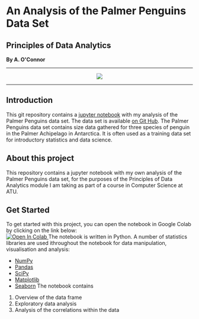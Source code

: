 # An Analysis of the Palmer Penguins Data Set
## Principles of Data Analytics
**By A. O'Connor**
*********
<p align ="center"><img src="https://allisonhorst.github.io/palmerpenguins/logo.png" /></p>

*********

## Introduction 
This git repository contains a [jupyter notebook](https://github.com/a-o-connor/palmerpenguins_data_analytics/blob/main/palmerpenguinsanalysis.ipynb) with my analysis of the Palmer Penguins data set.
The data set is available [on Git Hub](https://allisonhorst.github.io/palmerpenguins/articles/intro.html).
The Palmer Penguins data set contains size data gathered for three species of penguin in the Palmer Achipelago in Antarctica. It is often used as a training data set for introductory statistics and data science.
## About this project
This repository contains a jupyter notebook with my own analysis of the Palmer Penguins data set, for the purposes of the Principles of Data Analytics module I am taking as part of a course in Computer Science at ATU.
## Get Started
To get started with this project, you can open the notebook in Google Colab by clicking on the link below:\
<a target="_blank" href="https://colab.research.google.com/github/a-o-connor/palmerpenguins_data_analytics/blob/main/palmerpenguinsanalysis.ipynb">
  <img src="https://colab.research.google.com/assets/colab-badge.svg" alt="Open In Colab"/>
</a>
The notebook is written in Python. A number of statistics libraries are used ithroughout the notebook for data manipulation, visualisation and analysis:
- [NumPy](https://numpy.org/doc/stable/index.html) 
- [Pandas](https://pandas.pydata.org/)
- [SciPy](https://scipy.org/)
- [Matplotlib](https://matplotlib.org/)
- [Seaborn](https://seaborn.pydata.org/) 
The notebook contains 
1. Overview of the data frame 
2. Exploratory data analysis
3. Analysis of the correlations within the data
